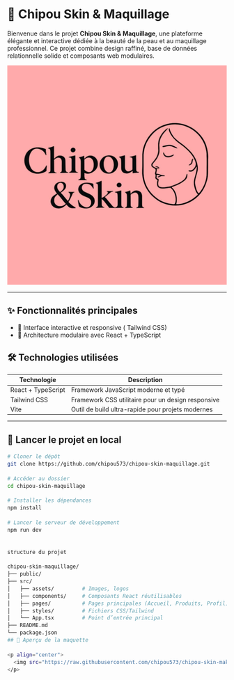 
# 💄 Chipou Skin & Maquillage

Bienvenue dans le projet **Chipou Skin & Maquillage**, une plateforme élégante et interactive dédiée à la beauté de la peau et au maquillage professionnel. Ce projet combine design raffiné, base de données relationnelle solide et composants web modulaires.

![Logo Chipou](./src/assets/logo.png) <!-- Remplace par le bon chemin si nécessaire -->

---

## ✨ Fonctionnalités principales

- 🎨 Interface interactive et responsive ( Tailwind CSS)
- 🧱 Architecture modulaire avec React + TypeScript

## 🛠️ Technologies utilisées

| Technologie       | Description                                      |
|-------------------|--------------------------------------------------|
| React + TypeScript | Framework JavaScript moderne et typé            |
| Tailwind CSS       | Framework CSS utilitaire pour un design responsive |
| Vite               | Outil de build ultra-rapide pour projets modernes |

---

## 🚀 Lancer le projet en local

```bash
# Cloner le dépôt
git clone https://github.com/chipou573/chipou-skin-maquillage.git

# Accéder au dossier
cd chipou-skin-maquillage

# Installer les dépendances
npm install

# Lancer le serveur de développement
npm run dev


structure du projet

chipou-skin-maquillage/
├── public/
├── src/
│   ├── assets/         # Images, logos
│   ├── components/     # Composants React réutilisables
│   ├── pages/          # Pages principales (Accueil, Produits, Profil)
│   ├── styles/         # Fichiers CSS/Tailwind
│   └── App.tsx         # Point d’entrée principal
├── README.md
└── package.json
## 📸 Aperçu de la maquette

<p align="center">
  <img src="https://raw.githubusercontent.com/chipou573/chipou-skin-makeup/main/src/assets/screenshot-homepage.png" alt="Aperçu de la maquette Chipou" width="800"/>
</p>

